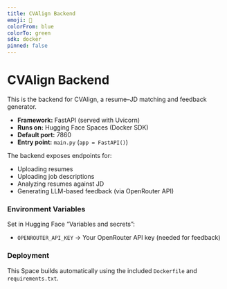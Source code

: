```yaml
---
title: CVAlign Backend
emoji: 📄
colorFrom: blue
colorTo: green
sdk: docker
pinned: false
---
```


# CVAlign Backend

This is the backend for CVAlign, a resume–JD matching and feedback generator.

- **Framework:** FastAPI (served with Uvicorn)
- **Runs on:** Hugging Face Spaces (Docker SDK)
- **Default port:** 7860
- **Entry point:** `main.py` (`app = FastAPI()`)

The backend exposes endpoints for:
- Uploading resumes
- Uploading job descriptions
- Analyzing resumes against JD
- Generating LLM-based feedback (via OpenRouter API)

### Environment Variables
Set in Hugging Face “Variables and secrets”:
- `OPENROUTER_API_KEY` → Your OpenRouter API key (needed for feedback)

### Deployment
This Space builds automatically using the included `Dockerfile` and `requirements.txt`.
